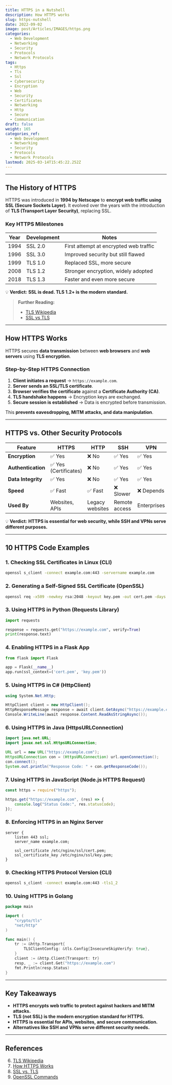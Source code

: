 ```yaml
---
title: HTTPS in a Nutshell
description: How HTTPS works
slug: https-nutshell
date: 2022-09-02
image: post/Articles/IMAGES/https.png
categories:
  - Web Development
  - Networking
  - Security
  - Protocols
  - Network Protocols
tags:
  - Https
  - Tls
  - Ssl
  - Cybersecurity
  - Encryption
  - Web
  - Security
  - Certificates
  - Networking
  - Http
  - Secure
  - Communication
draft: false
weight: 165
categories_ref:
  - Web Development
  - Networking
  - Security
  - Protocols
  - Network Protocols
lastmod: 2025-03-14T15:45:22.252Z
---
```

<!--

# How the HTTPS Network Protocol Works: History, Relationship to Alternatives, and 10 Code Examples

## Introduction  

If you've ever typed `https://` into your browser, you've used **HTTPS (HyperText Transfer Protocol Secure)**—the **secure version of HTTP** that encrypts data between your browser and a website.  

But how does it work? And why is it so important?  

In this article, we’ll explore:  

- The **history and evolution** of HTTPS.  
- How HTTPS secures web traffic.  
- **HTTPS vs. HTTP and other security protocols**.  
- **10 practical HTTPS code examples**.  
-->

***

## The History of HTTPS

HTTPS was introduced in **1994 by Netscape** to **encrypt web traffic using SSL (Secure Sockets Layer)**. It evolved over the years with the introduction of **TLS (Transport Layer Security)**, replacing SSL.

### **Key HTTPS Milestones**

| Year | Development | Notes                                  |
| ---- | ----------- | -------------------------------------- |
| 1994 | SSL 2.0     | First attempt at encrypted web traffic |
| 1996 | SSL 3.0     | Improved security but still flawed     |
| 1999 | TLS 1.0     | Replaced SSL, more secure              |
| 2008 | TLS 1.2     | Stronger encryption, widely adopted    |
| 2018 | TLS 1.3     | Faster and even more secure            |

💡 **Verdict:** **SSL is dead. TLS 1.2+ is the modern standard.**

> **Further Reading:**
>
> * [TLS Wikipedia](https://en.wikipedia.org/wiki/Transport_Layer_Security)
> * [SSL vs TLS](https://www.cloudflare.com/learning/ssl/what-happened-to-ssl/)

***

## How HTTPS Works

HTTPS secures **data transmission** between **web browsers** and **web servers** using **TLS encryption**.

### **Step-by-Step HTTPS Connection**

1. **Client initiates a request** → `https://example.com`.
2. **Server sends an SSL/TLS certificate**.
3. **Browser verifies the certificate** against a **Certificate Authority (CA)**.
4. **TLS handshake happens** → Encryption keys are exchanged.
5. **Secure session is established** → Data is encrypted before transmission.

This **prevents eavesdropping, MITM attacks, and data manipulation**.

***

## HTTPS vs. Other Security Protocols

| Feature            | HTTPS                | HTTP            | SSH           | VPN         |
| ------------------ | -------------------- | --------------- | ------------- | ----------- |
| **Encryption**     | ✅ Yes                | ❌ No            | ✅ Yes         | ✅ Yes       |
| **Authentication** | ✅ Yes (Certificates) | ❌ No            | ✅ Yes         | ✅ Yes       |
| **Data Integrity** | ✅ Yes                | ❌ No            | ✅ Yes         | ✅ Yes       |
| **Speed**          | ✅ Fast               | ✅ Fast          | ❌ Slower      | ❌ Depends   |
| **Used By**        | Websites, APIs       | Legacy websites | Remote access | Enterprises |

💡 **Verdict:** **HTTPS is essential for web security, while SSH and VPNs serve different purposes.**

***

## 10 HTTPS Code Examples

### **1. Checking SSL Certificates in Linux (CLI)**

```bash
openssl s_client -connect example.com:443 -servername example.com
```

### **2. Generating a Self-Signed SSL Certificate (OpenSSL)**

```bash
openssl req -x509 -newkey rsa:2048 -keyout key.pem -out cert.pem -days 365 -nodes
```

### **3. Using HTTPS in Python (Requests Library)**

```python
import requests

response = requests.get("https://example.com", verify=True)
print(response.text)
```

### **4. Enabling HTTPS in a Flask App**

```python
from flask import Flask

app = Flask(__name__)
app.run(ssl_context=('cert.pem', 'key.pem'))
```

### **5. Using HTTPS in C# (HttpClient)**

```csharp
using System.Net.Http;

HttpClient client = new HttpClient();
HttpResponseMessage response = await client.GetAsync("https://example.com");
Console.WriteLine(await response.Content.ReadAsStringAsync());
```

### **6. Using HTTPS in Java (HttpsURLConnection)**

```java
import java.net.URL;
import javax.net.ssl.HttpsURLConnection;

URL url = new URL("https://example.com");
HttpsURLConnection con = (HttpsURLConnection) url.openConnection();
con.connect();
System.out.println("Response Code: " + con.getResponseCode());
```

### **7. Using HTTPS in JavaScript (Node.js HTTPS Request)**

```javascript
const https = require("https");

https.get("https://example.com", (res) => {
    console.log("Status Code:", res.statusCode);
});
```

### **8. Enforcing HTTPS in an Nginx Server**

```nginx
server {
    listen 443 ssl;
    server_name example.com;

    ssl_certificate /etc/nginx/ssl/cert.pem;
    ssl_certificate_key /etc/nginx/ssl/key.pem;
}
```

### **9. Checking HTTPS Protocol Version (CLI)**

```bash
openssl s_client -connect example.com:443 -tls1_2
```

### **10. Using HTTPS in Golang**

```go
package main

import (
    "crypto/tls"
    "net/http"
)

func main() {
    tr := &http.Transport{
        TLSClientConfig: &tls.Config{InsecureSkipVerify: true},
    }
    client := &http.Client{Transport: tr}
    resp, _ := client.Get("https://example.com")
    fmt.Println(resp.Status)
}
```

***

## Key Takeaways

* **HTTPS encrypts web traffic to protect against hackers and MITM attacks.**
* **TLS (not SSL) is the modern encryption standard for HTTPS.**
* **HTTPS is essential for APIs, websites, and secure communication.**
* **Alternatives like SSH and VPNs serve different security needs.**

***

## References

6. [TLS Wikipedia](https://en.wikipedia.org/wiki/Transport_Layer_Security)
7. [How HTTPS Works](https://howhttps.works/)
8. [SSL vs. TLS](https://www.cloudflare.com/learning/ssl/what-happened-to-ssl/)
9. [OpenSSL Commands](https://www.openssl.org/docs/manmaster/man1/openssl.html)
